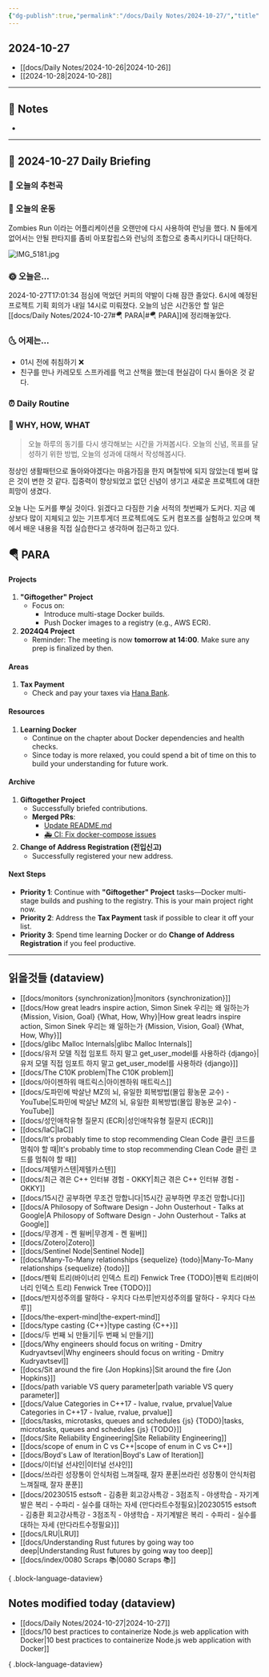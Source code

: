 ```yaml
---
{"dg-publish":true,"permalink":"/docs/Daily Notes/2024-10-27/","title":"2024-10-27","tags":[" DailyNote "]}
---
```



## 2024-10-27

- [[docs/Daily Notes/2024-10-26\|2024-10-26]] 
- [[2024-10-28\|2024-10-28]]

---

## 📝 Notes

- 


---

## 📅 2024-10-27 Daily Briefing

### 🎵 오늘의 추천곡

### 🏃 오늘의 운동

Zombies Run 이라는 어플리케이션을 오랜만에 다시 사용하여 런닝을 했다. N 들에게 없어서는 안될 판타지를 좀비 아포칼립스와 런닝의 조합으로 충족시키다니 대단하다.

![IMG_5181.jpg](/img/user/docs/assets/IMG_5181.jpg)

### 🌞 오늘은...

2024-10-27T17:01:34 점심에 먹었던 커피의 약발이 다해 잠깐 졸았다. 6시에 예정된 프로젝트 기획 회의가 내일 14시로 미뤄졌다. 오늘의 남은 시간동안 할 일은 [[docs/Daily Notes/2024-10-27#🪂 PARA\|#🪂 PARA]]에 정리해놓았다.

### 🌜 어제는...

- 01시 전에 취침하기 ❌
- 친구를 만나 카레모토 스프카레를 먹고 산책을 했는데 현실감이 다시 돌아온 것 같다.

### ⏰ Daily Routine

### 🚀 WHY, HOW, WHAT

> 오늘 하루의 동기를 다시 생각해보는 시간을 가져봅시다. 오늘의 신념, 목표를 달성하기 위한 방법, 오늘의 성과에 대해서 작성해봅시다.

정상인 생활패턴으로 돌아와야겠다는 마음가짐을 한지 며칠밖에 되지 않았는데 벌써 많은 것이 변한 것 같다. 집중력이 향상되었고 없던 신념이 생기고 새로운 프로젝트에 대한 희망이 생겼다. 

오늘 나는 도커를 뿌실 것이다. 읽겠다고 다짐한 기술 서적의 첫번째가 도커다. 지금 예상보다 많이 지체되고 있는 기프투게더 프로젝트에도 도커 컴포즈를 실험하고 있으며 책에서 배운 내용을 직접 실습한다고 생각하며 접근하고 있다.

##  🪂 PARA

#### **Projects**

1. **"Giftogether" Project**
   - Focus on:
     - Introduce multi-stage Docker builds.
     - Push Docker images to a registry (e.g., AWS ECR).
2. **2024Q4 Project**
	- Reminder: The meeting is now **tomorrow at 14:00**. Make sure any prep is finalized by then.

#### **Areas**

1. **Tax Payment**
   - Check and pay your taxes via [Hana Bank](https://my.hanabank.com/nSSnFUAQ).

#### **Resources**

1. **Learning Docker**
   - Continue on the chapter about Docker dependencies and health checks.
   - Since today is more relaxed, you could spend a bit of time on this to build your understanding for future work.

#### **Archive**

1. **Giftogether Project**
    - Successfully briefed contributions.
    - **Merged PRs**:
        - [Update README.md](https://github.com/coding-jjun/wishlist_funding_backend/pull/162)
        - [🚑 CI: Fix docker-compose issues](https://github.com/coding-jjun/wishlist_funding_backend/pull/161)
2. **Change of Address Registration (전입신고)**
    - Successfully registered your new address.

#### **Next Steps**

- **Priority 1**: Continue with **"Giftogether" Project** tasks—Docker multi-stage builds and pushing to the registry. This is your main project right now.
- **Priority 2**: Address the **Tax Payment** task if possible to clear it off your list.
- **Priority 3**: Spend time learning Docker or do **Change of Address Registration** if you feel productive.



---

## 읽을것들 (dataview)

- [[docs/monitors {synchronization}\|monitors {synchronization}]]
- [[docs/How great leadrs inspire action, Simon Sinek 우리는 왜 일하는가 {Mission, Vision, Goal} {What, How, Why}\|How great leadrs inspire action, Simon Sinek 우리는 왜 일하는가 {Mission, Vision, Goal} {What, How, Why}]]
- [[docs/glibc Malloc Internals\|glibc Malloc Internals]]
- [[docs/유저 모델 직접 임포트 하지 말고 get_user_model를 사용하라 {django}\|유저 모델 직접 임포트 하지 말고 get_user_model를 사용하라 {django}]]
- [[docs/The C10K problem\|The C10K problem]]
- [[docs/아이젠하워 매트릭스\|아이젠하워 매트릭스]]
- [[docs/도파민에 박살난 MZ의 뇌, 유일한 회복방법(몰입 황농문 교수) - YouTube\|도파민에 박살난 MZ의 뇌, 유일한 회복방법(몰입 황농문 교수) - YouTube]]
- [[docs/성인애착유형 질문지 (ECR)\|성인애착유형 질문지 (ECR)]]
- [[docs/IaC\|IaC]]
- [[docs/It's probably time to stop recommending Clean Code 클린 코드를 멈춰야 할 때\|It's probably time to stop recommending Clean Code 클린 코드를 멈춰야 할 때]]
- [[docs/제텔카스텐\|제텔카스텐]]
- [[docs/최근 겪은 C++ 인터뷰 경험 - OKKY\|최근 겪은 C++ 인터뷰 경험 - OKKY]]
- [[docs/15시간 공부하면 무조건 망합니다\|15시간 공부하면 무조건 망합니다]]
- [[docs/A Philosopy of Software Design - John Ousterhout - Talks at Google\|A Philosopy of Software Design - John Ousterhout - Talks at Google]]
- [[docs/무경계 - 켄 윌버\|무경계 - 켄 윌버]]
- [[docs/Zotero\|Zotero]]
- [[docs/Sentinel Node\|Sentinel Node]]
- [[docs/Many-To-Many relationships {sequelize} {todo}\|Many-To-Many relationships {sequelize} {todo}]]
- [[docs/펜윅 트리(바이너리 인덱스 트리) Fenwick Tree {TODO}\|펜윅 트리(바이너리 인덱스 트리) Fenwick Tree {TODO}]]
- [[docs/반지성주의를 말하다 - 우치다 다쓰루\|반지성주의를 말하다 - 우치다 다쓰루]]
- [[docs/the-expert-mind\|the-expert-mind]]
- [[docs/type casting {C++}\|type casting {C++}]]
- [[docs/두 번째 뇌 만들기\|두 번째 뇌 만들기]]
- [[docs/Why engineers should focus on writing - Dmitry Kudryavtsevl\|Why engineers should focus on writing - Dmitry Kudryavtsevl]]
- [[docs/Sit around the fire {Jon Hopkins}\|Sit around the fire {Jon Hopkins}]]
- [[docs/path variable VS query parameter\|path variable VS query parameter]]
- [[docs/Value Categories in C++17 - lvalue, rvalue, prvalue\|Value Categories in C++17 - lvalue, rvalue, prvalue]]
- [[docs/tasks, microtasks, queues and schedules {js} {TODO}\|tasks, microtasks, queues and schedules {js} {TODO}]]
- [[docs/Site Reliability Engineering\|Site Reliability Engineering]]
- [[docs/scope of enum in C vs C++\|scope of enum in C vs C++]]
- [[docs/Boyd's Law of Iteration\|Boyd's Law of Iteration]]
- [[docs/이터널 선샤인\|이터널 선샤인]]
- [[docs/쓰라린 성장통이 안식처럼 느껴질때, 잘자 푼푼\|쓰라린 성장통이 안식처럼 느껴질때, 잘자 푼푼]]
- [[docs/20230515 estsoft - 김충환 회고강사특강 - 3점조직 - 야생학습 - 자기계발은 복리 - 수파리 - 실수를 대하는 자세 {만다라트수정필요}\|20230515 estsoft - 김충환 회고강사특강 - 3점조직 - 야생학습 - 자기계발은 복리 - 수파리 - 실수를 대하는 자세 {만다라트수정필요}]]
- [[docs/LRU\|LRU]]
- [[docs/Understanding Rust futures by going way too deep\|Understanding Rust futures by going way too deep]]
- [[docs/index/0080 Scraps 📚\|0080 Scraps 📚]]

{ .block-language-dataview}

## Notes modified today (dataview)

- [[docs/Daily Notes/2024-10-27\|2024-10-27]]
- [[docs/10 best practices to containerize Node.js web application with Docker\|10 best practices to containerize Node.js web application with Docker]]

{ .block-language-dataview}
